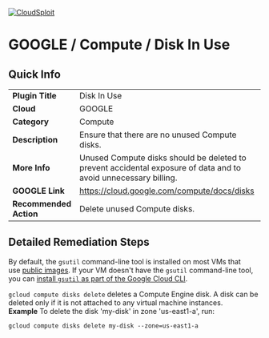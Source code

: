[![CloudSploit](https://cloudsploit.com/img/logo-new-big-text-100.png "CloudSploit")](https://cloudsploit.com)

# GOOGLE / Compute / Disk In Use

## Quick Info

| | |
|-|-|
| **Plugin Title** | Disk In Use |
| **Cloud** | GOOGLE |
| **Category** | Compute |
| **Description** | Ensure that there are no unused Compute disks. |
| **More Info** | Unused Compute disks should be deleted to prevent accidental exposure of data and to avoid unnecessary billing. |
| **GOOGLE Link** | https://cloud.google.com/compute/docs/disks |
| **Recommended Action** | Delete unused Compute disks. |

## Detailed Remediation Steps
By default, the `gsutil` command-line tool is installed on most VMs that use [public images](https://cloud.google.com/compute/docs/images/os-details). If your VM doesn't have the `gsutil` command-line tool, you can [install `gsutil` as part of the Google Cloud CLI](https://cloud.google.com/storage/docs/gsutil_install).


`gcloud compute disks delete` deletes a Compute Engine disk. A disk can be deleted only if it is not attached to any virtual machine instances.</br>
<b>Example</b>
To delete the disk 'my-disk' in zone 'us-east1-a', run: </br>

`gcloud compute disks delete my-disk --zone=us-east1-a`